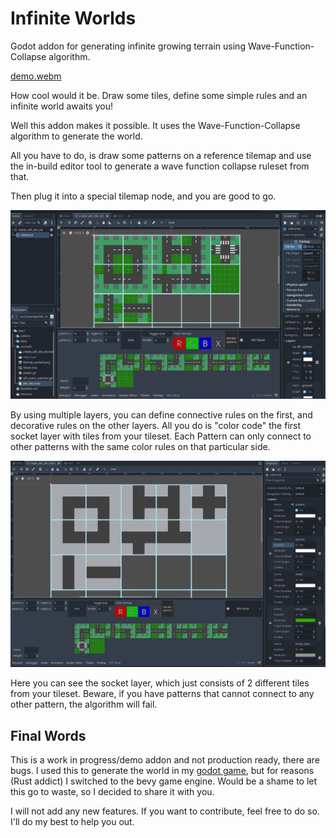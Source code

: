 # Infinite Worlds

Godot addon for generating infinite growing terrain using Wave-Function-Collapse algorithm.

[demo.webm](https://github.com/Lommix/infinite_worlds/assets/84206502/b6d2381a-fa34-48ba-8079-87f886f27c6c)

How cool would it be. Draw some tiles, define some simple rules and an infinite world awaits you!

Well this addon makes it possible. It uses the Wave-Function-Collapse algorithm to generate the world.

All you have to do, is draw some patterns on a reference tilemap and use the in-build editor tool to generate a wave function collapse ruleset from that.

Then plug it into a special tilemap node, and you are good to go.

![editor](docs/editor.jpeg)

By using multiple layers, you can define connective rules on the first, and decorative rules on the other layers. All you do is "color code" the first socket layer with tiles from your tileset.
Each Pattern can only connect to other patterns with the same color rules on that particular side.

![rules](docs/sockets.jpeg)

Here you can see the socket layer, which just consists of 2 different tiles from your tileset. Beware, if you have patterns that cannot connect to any other pattern, the algorithm will fail.

## Final Words

This is a work in progress/demo addon and not production ready, there are bugs. I used this to generate the world in my [godot game](https://youtu.be/3B0e7ffAoKQ?t=48), but for reasons (Rust addict) I switched
to the bevy game engine. Would be a shame to let this go to waste, so I decided to share it with you.

I will not add any new features. If you want to contribute, feel free to do so. I'll do my best to help you out.
